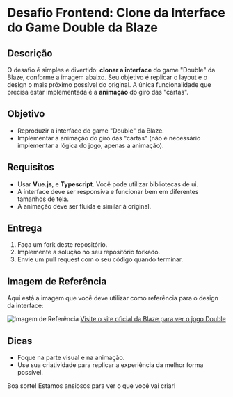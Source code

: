 # Desafio Frontend: Clone da Interface do Game Double da Blaze

## Descrição

O desafio é simples e divertido: **clonar a interface** do game "Double" da Blaze, conforme a imagem abaixo. Seu objetivo é replicar o layout e o design o mais próximo possível do original. A única funcionalidade que precisa estar implementada é a **animação** do giro das "cartas".

## Objetivo

- Reproduzir a interface do game "Double" da Blaze.
- Implementar a animação do giro das "cartas" (não é necessário implementar a lógica do jogo, apenas a animação).

## Requisitos

- Usar **Vue.js**, e **Typescript**. Você pode utilizar bibliotecas de ui.
- A interface deve ser responsiva e funcionar bem em diferentes tamanhos de tela.
- A animação deve ser fluida e similar à original.

## Entrega

1. Faça um fork deste repositório.
2. Implemente a solução no seu repositório forkado.
3. Envie um pull request com o seu código quando terminar.

## Imagem de Referência

Aqui está a imagem que você deve utilizar como referência para o design da interface:

![Imagem de Referência](./github/assets/example.png)
[Visite o site oficial da Blaze para ver o jogo Double](https://blaze.ac/pt/games/double)

## Dicas

- Foque na parte visual e na animação.
- Use sua criatividade para replicar a experiência da melhor forma possível.

Boa sorte! Estamos ansiosos para ver o que você vai criar!
